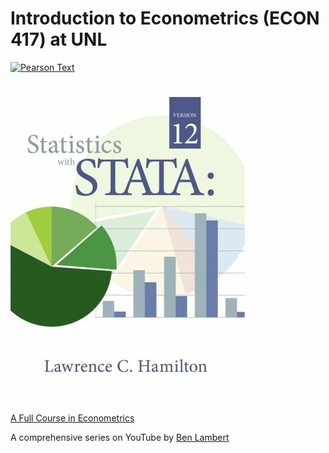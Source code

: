 # Introduction to Econometrics (ECON 417) at UNL

[![Pearson Text](https://www.pearsonhighered.com/assets/bigcovers/0/1/3/3/0133595420.jpg)](https://unl.box.com/v/ite3)

#

[![Statistics with Stata v12](https://github.com/Infinite-Actuary/Econometrics-417/blob/master/data/stats-with-stata.jpeg)](https://unl.box.com/s/ldfquhsorxj6hwqdgppobyxscmrmfarq)

#

[A Full Course in Econometrics](https://www.youtube.com/user/SpartacanUsuals/playlists)

A comprehensive series on YouTube by [Ben Lambert](https://ben-lambert.com/about/)
